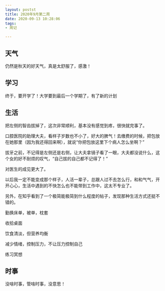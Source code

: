 ```yaml
---
layout: postst
title: 2020年9月第二周
date: 2020-09-13 10:28:06
tags:
- 周记

---
```


## 天气

仍然是秋天的好天气，真是太舒服了，感激！

## 学习

终于，要开学了！大学要到最后一个学期了，有了新的计划

## 生活

把左侧的智齿拔掉了，这次非常顺利，基本没有感觉到疼，很快就完事了。

口腔医院的助理大夫，看样子岁数也不小了，好大的脾气！去缴费的时候，把包放在她那里（因为我还得回来啊），就说“你把包放这里下个病人怎么坐啊？”

拔牙之前，不记得是左侧还是右侧，让大夫拿镜子看了一眼，大夫都没说什么，这个女的好不耐烦的叹气，“自己拔的自己都不记得了！”

对医生的成见更大了。

以后我一定不能变成那个样子，人活一辈子，总跟人过不去怎么行，和和气气，开开心心，生活中遇到的不快怎么也不能带到工作中，这太不专业了。

另外，在知乎看到了一个极简能极简到什么程度的帖子，发现那种生活方式还挺不错的。

勤换床单，被单，枕套

收拾桌面

饮食清淡，但营养均衡

减少情绪，控制压力，不让压力控制自己

练习冥想

## 时事

没啥时事，管啥时事，没意思！

